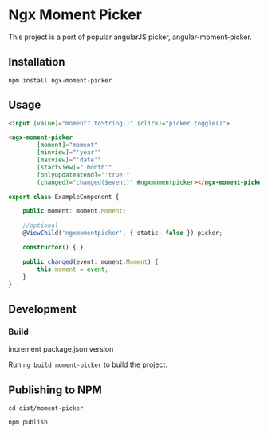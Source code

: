 # Ngx Moment Picker

This project is a port of popular angularJS picker, angular-moment-picker.

## Installation

```
npm install ngx-moment-picker
```

## Usage

```html
<input [value]="moment?.toString()" (click)="picker.toggle()">

<ngx-moment-picker 
        [moment]="moment"
        [minview]="'year'"
        [maxview]="'date'"
        [startview]="'month'"
        [onlyupdateatend]="'true'"
        (changed)="changed($event)" #ngxmomentpicker></ngx-moment-picker>
```

```typescript
export class ExampleComponent {

    public moment: moment.Moment;

    //optional
    @ViewChild('ngxmomentpicker', { static: false }) picker;

    constructor() { }

    public changed(event: moment.Moment) {
        this.moment = event;
    }
}
```

## Development

### Build
increment package.json version

Run `ng build moment-picker` to build the project.

## Publishing to NPM

`cd dist/moment-picker`

`npm publish`
